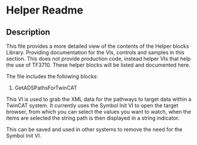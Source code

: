 # Helper Readme

## Description

This file provides a more detailed view of the contents of the Helper blocks Library. Providing documentation for the VIs, controls and samples in this section. This does not provide production code, instead helper VIs that help the use of TF3710. These helper blocks will be listed and documented here.

The file includes the following blocks:

1. GetADSPathsForTwinCAT

This VI is used to grab the XML data for the pathways to target data within a TwinCAT system.
It currently uses the Symbol Init VI to open the target browser, from which you can select the values you want to watch, when the items are selected the string path is then displayed in a string indicator.

This can be saved and used in other systems to remove the need for the Symbol Init VI.